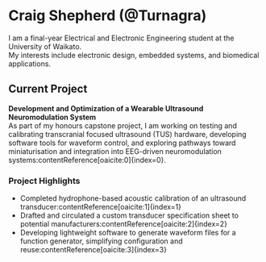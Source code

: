# Craig Shepherd (@Turnagra)

I am a final-year Electrical and Electronic Engineering student at the University of Waikato.  
My interests include electronic design, embedded systems, and biomedical applications.  

## Current Project

**Development and Optimization of a Wearable Ultrasound Neuromodulation System**  
As part of my honours capstone project, I am working on testing and calibrating transcranial focused ultrasound (TUS) hardware, developing software tools for waveform control, and exploring pathways toward miniaturisation and integration into EEG-driven neuromodulation systems:contentReference[oaicite:0]{index=0}.  

### Project Highlights
- Completed hydrophone-based acoustic calibration of an ultrasound transducer:contentReference[oaicite:1]{index=1}  
- Drafted and circulated a custom transducer specification sheet to potential manufacturers:contentReference[oaicite:2]{index=2}  
- Developing lightweight software to generate waveform files for a function generator, simplifying configuration and reuse:contentReference[oaicite:3]{index=3}  


<!---
Turnagra/Turnagra is a ✨ special ✨ repository because its `README.md` (this file) appears on your GitHub profile.
You can click the Preview link to take a look at your changes.
--->

